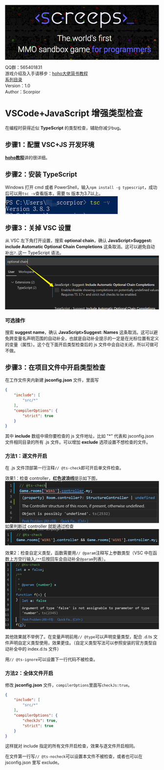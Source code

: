 <img align="middle" src="./imgs/title.png">
  
QQ群：565401831  
游戏介绍及入手请移步：[hoho大佬简书教程](https://www.jianshu.com/p/5431cb7f42d3)  
[系列目录](https://zhuanlan.zhihu.com/p/104412058)  
Version：1.0   
Author：Scorpior   

# VSCode+JavaScript 增强类型检查
在编程时获得近似 **TypeScript** 的类型检查，辅助你减少bug。

## 步骤1：配置 VSC+JS 开发环境 
[**hoho教程**](https://www.jianshu.com/p/5603d0c486b1)讲的很详细。

## 步骤2：安装 TypeScript
Windows 打开 cmd 或者 PowerShell，输入```npm install -g typescript```，成功后可以用```tsc -v```查看版本，需要 ts 版本为3.7以上。     
<img align="middle" src="./imgs/type1.png">   

## 步骤3：关掉 VSC 设置
从 VSC 左下角打开设置，搜索 **optional chain**，确认 **JavaScript>Suggest: include Automatic Optional Chain Completions** 这条取消。这可以避免自动补出```?.```这一 TypeScript 语法。   
<img align="middle" src="./imgs/type2.png">   

### 可选操作
搜索 **suggest name**，确认 **JavaScript>Suggest: Names** 这条取消。这可以避免跨变量名声明范围的自动补全，也就是自动补全提示的一定是在光标位置有定义的变量（属性）。这个在下面开启类型检查后的 js 文件中会自动关闭，所以可做可不做。

## 步骤3：在项目文件中开启类型检查
在工作文件夹内新建 **jsconfig.json** 文件，里面写
```json
{
    "include": [
        "src/*"
    ],
    "compilerOptions": {
        "strict": true
    }
}
```
其中 **include** 数组中填你要检查的 js 文件地址，比如 "*" 代表和 jsconfig.json 文件相同目录的所有 .js 文件。可以增加 **exclude** 选项设置不想检查的文件。

### 方法1：逐文件开启
在 .js 文件顶部第一行注释```// @ts-check```即可开启单文件检查。 

效果1：检查 controller，**红色波浪线**提示如下图，   
<img align="middle" src="./imgs/type3.png">   
如果判断过 controller 就能通过检查   
<img align="middle" src="./imgs/type4.png">   

效果2：检查自定义类型，函数需要用```// @param```注释写上参数类型（VSC 中在函数上方空行输入```/**```后按回车会自动补全```@param```列表）。   
<img align="middle" src="./imgs/type5.png">   

其他效果就不举例了。在变量声明前用```// @type```可以声明变量类型，配合 .d.ts 文件声明自定义类型使用，效果更佳。（自定义类型写法可以参照安装的官方类型自动补全中的 index.d.ts 文件）   

用```// @ts-ignore```可以设置下一行代码不被检查。
###  方法2：全体文件开启
修改 **jsconfig.json** 文件，```compilerOptions```里面写```checkJs:true```。
```json
{
    "include": [
        "src/*"
    ],
    "compilerOptions": {
        "checkJs": true,
        "strict": true
    }
}
```
这样就对 include 指定的所有文件开启检查，效果与逐文件开启相同。   

在文件第一行写```// @ts-nocheck```可以设置本文件不被检查，或者也可以在 jsconfig.json 里写 exclude。